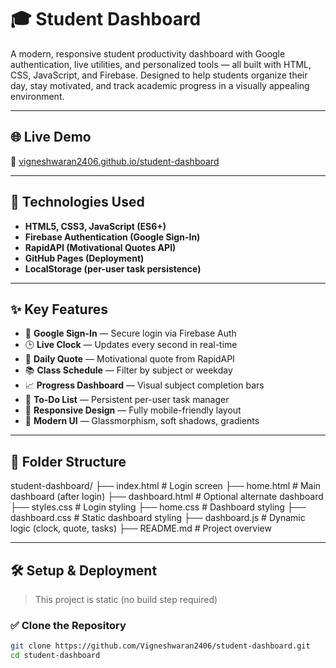 # 🎓 Student Dashboard

A modern, responsive student productivity dashboard with Google authentication, live utilities, and personalized tools — all built with HTML, CSS, JavaScript, and Firebase. Designed to help students organize their day, stay motivated, and track academic progress in a visually appealing environment.

---

## 🌐 Live Demo

🔗 [vigneshwaran2406.github.io/student-dashboard](https://vigneshwaran2406.github.io/student-dashboard)

---

## 🧰 Technologies Used

- **HTML5, CSS3, JavaScript (ES6+)**
- **Firebase Authentication (Google Sign-In)**
- **RapidAPI (Motivational Quotes API)**
- **GitHub Pages (Deployment)**
- **LocalStorage (per-user task persistence)**

---

## ✨ Key Features

- 🔐 **Google Sign-In** — Secure login via Firebase Auth
- 🕒 **Live Clock** — Updates every second in real-time
- 💬 **Daily Quote** — Motivational quote from RapidAPI
- 📚 **Class Schedule** — Filter by subject or weekday
- 📈 **Progress Dashboard** — Visual subject completion bars
- 📝 **To-Do List** — Persistent per-user task manager
- 📱 **Responsive Design** — Fully mobile-friendly layout
- 💎 **Modern UI** — Glassmorphism, soft shadows, gradients

---

## 📁 Folder Structure

student-dashboard/
├── index.html # Login screen
├── home.html # Main dashboard (after login)
├── dashboard.html # Optional alternate dashboard
├── styles.css # Login styling
├── home.css # Dashboard styling
├── dashboard.css # Static dashboard styling
├── dashboard.js # Dynamic logic (clock, quote, tasks)
├── README.md # Project overview

---

## 🛠️ Setup & Deployment

> This project is static (no build step required)

### ✅ Clone the Repository

```bash
git clone https://github.com/Vigneshwaran2406/student-dashboard.git
cd student-dashboard
